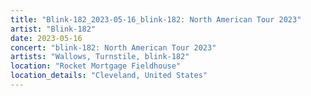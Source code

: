 ```yaml
---
title: "Blink-182_2023-05-16_blink-182: North American Tour 2023"
artist: "Blink-182"
date: 2023-05-16
concert: "blink-182: North American Tour 2023"
artists: "Wallows, Turnstile, blink-182"
location: "Rocket Mortgage Fieldhouse"
location_details: "Cleveland, United States"
---
```


